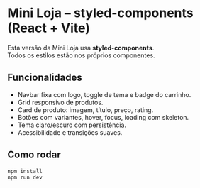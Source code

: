 # Mini Loja – styled-components (React + Vite)

Esta versão da Mini Loja usa **styled-components**.  
Todos os estilos estão nos próprios componentes.

## Funcionalidades

-   Navbar fixa com logo, toggle de tema e badge do carrinho.
-   Grid responsivo de produtos.
-   Card de produto: imagem, título, preço, rating.
-   Botões com variantes, hover, focus, loading com skeleton.
-   Tema claro/escuro com persistência.
-   Acessibilidade e transições suaves.

## Como rodar

```bash
npm install
npm run dev
```
